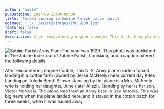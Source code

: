 ```yaml
---
author: "hallm"
pubDatetime: 2017-09-15T00:00:00
title: "Forced landing in Sabine Parish cotton patch"
ogImage: "../../assets/images/IMG_9280.jpg"
featured: false
draft: false
description: After encountering engine trouble, This U. S. Army plane made a forced landing in a cotton farm (owned by Jesse McNeely) near current day Kites Landing on Toledo Bend. Shown standing by the plane is a Mrs. McNeely who is holding her daughter, June (later Alizzi). Standing by her is her son, Victor McNeely. The plane was from an Army base in San Antonio. This was big news when the plane landed here, and it stayed in the cotton patch for three weeks, when it was hauled away.
---
```


![Sabine Parish Army Plane](@assets/images/IMG_9280.jpg)The year was 1929.  This photo was published in The Sabine Index out of Sabine Parish, Louisiana, and a caption offered the following details:

After encountering engine trouble, This U. S. Army plane made a forced landing in a cotton farm (owned by Jesse McNeely) near current day Kites Landing on Toledo Bend. Shown standing by the plane is a Mrs. McNeely who is holding her daughter, June (later Alizzi). Standing by her is her son, Victor McNeely. The plane was from an Army base in San Antonio. This was big news when the plane landed here, and it stayed in the cotton patch for three weeks, when it was hauled away.